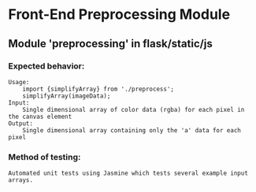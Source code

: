 # Front-End Preprocessing Module
## Module 'preprocessing' in flask/static/js
### Expected behavior:
	Usage: 
		import {simplifyArray} from './preprocess';
		simplifyArray(imageData);
	Input:
		Single dimensional array of color data (rgba) for each pixel in the canvas element
	Output:
		Single dimensional array containing only the 'a' data for each pixel
### Method of testing:
	Automated unit tests using Jasmine which tests several example input arrays.
